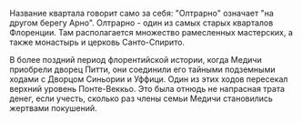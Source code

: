 Название квартала говорит само за себя: "Олтрарно" означает "на другом берегу Арно". Олтрарно - один из самых старых кварталов Флоренции. Там располагается множество рамесленных мастерских, а также монастырь и церковь Санто-Спирито.

В более поздний период флорентийской истории, когда Медичи приобрели дворец Питти, они соединили его тайными подземными ходами с Дворцом Синьории и Уффици. Один из этих ходов пересекал верхний уровень Понте-Веккьо. Это была отнюдь не напрасная трата денег, если учесть, сколько раз члены семьи Медичи становились жертвами покушений.